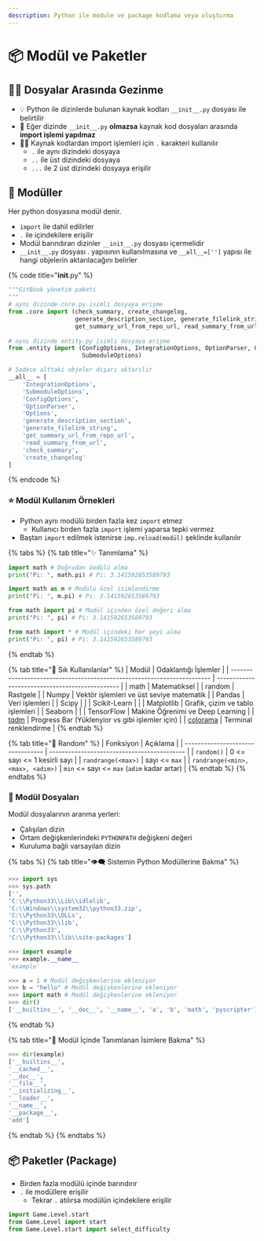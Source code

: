 ```yaml
---
description: Python ile module ve package kodlama veya oluşturma
---
```


# 📦 Modül ve Paketler

## 🚶‍♂️ Dosyalar Arasında Gezinme

* 💡 Python ile dizinlerde bulunan kaynak kodları `__init__.py` dosyası ile belirtilir
* 📢 Eğer dizinde `__init__.py` **olmazsa** kaynak kod dosyaları arasında **import işlemi yapılmaz**&#x20;
* 👨‍💻 Kaynak kodlardan import işlemleri için `.` karakteri kullanılır
  * `.` ile aynı dizindeki dosyaya
  * `..` ile üst dizindeki dosyaya
  * `...` ile 2 üst dizindeki dosyaya erişilir

## 📂 Modüller

Her python dosyasına modül denir.

* `import` ile dahil edilirler
* `.` ile içindekilere erişilir
* Modül barındıran dizinler `__init__.py` dosyası içermelidir
* `__init__.py` dosyası . yapısının kullanılmasına ve `__all__=['']` yapısı ile hangi objelerin aktarılacağını belirler

{% code title="__init__.py" %}
```python
"""GitBook yönetim paketi
"""
# aynı dizinde core.py isimli dosyaya erişme
from .core import (check_summary, create_changelog,
                   generate_description_section, generate_filelink_string,
                   get_summary_url_from_repo_url, read_summary_from_url)
                   
# aynı dizinde entity.py isimli dosyaya erişme
from .entity import (ConfigOptions, IntegrationOptions, OptionParser, Options,
                     SubmoduleOptions)

# Sadece alttaki objeler dışarı aktarılır
__all__ = [
    'IntegrationOptions',
    'SubmoduleOptions',
    'ConfigOptions',
    'OptionParser',
    'Options',
    'generate_description_section',
    'generate_filelink_string',
    'get_summary_url_from_repo_url',
    'read_summary_from_url',
    'check_summary',
    'create_changelog'
]
```
{% endcode %}

### ⭐ Modül Kullanım Örnekleri

* Python aynı modülü birden fazla kez `import` etmez
  * Kullanıcı birden fazla `import` işlemi yaparsa tepki vermez
* Baştan `import` edilmek istenirse `imp.reload(modül)` şeklinde kullanılır

{% tabs %}
{% tab title="✨ Tanımlama" %}
```python
import math # Doğrudan öodülü alma
print("Pi: ", math.pi) # Pi: 3.141592653589793
```

```python
import math as m # Modülü özel isimlendirme
print("Pi: ", m.pi) # Pi: 3.141592653589793
```

```python
from math import pi # Modül içinden özel değeri alma
print("Pi: ", pi) # Pi: 3.141592653589793
```

```python
from math import * # Modül içindeki her şeyi alma
print("Pi: ", pi) # Pi: 3.141592653589793
```
{% endtab %}

{% tab title="🌟 Sık Kullanılanlar" %}
| Modül                                                                   | Odaklantığı İşlemler                            |
| ----------------------------------------------------------------------- | ----------------------------------------------- |
| math                                                                    | Matematiksel                                    |
| random                                                                  | Rastgele                                        |
| Numpy                                                                   | Vektör işlemleri ve üst seviye matematik        |
| Pandas                                                                  | Veri işlemleri                                  |
| Scipy                                                                   |                                                 |
| Scikit-Learn                                                            |                                                 |
| Matplotlib                                                              | Grafik, çizim ve tablo işlemleri                |
| Seaborn                                                                 |                                                 |
| TensorFlow                                                              | Makine Öğrenimi ve Deep Learning                |
| [tqdm](https://tqdm.github.io/)                                         | Progress Bar (Yüklenyior vs gibi işlemler için) |
| [colorama](https://www.geeksforgeeks.org/print-colors-python-terminal/) | Terminal renklendirme                           |
{% endtab %}

{% tab title="🎲 Random" %}
| Fonksiyon                         | Açıklama                                    |
| --------------------------------- | ------------------------------------------- |
| `random()`                        | 0 <= sayı <= 1 kesirli sayı                 |
| `randrange(<max>)`                | sayı <= `max`                               |
| `randrange(<min>, <max>, <adım>)` | `min` <= sayı <= `max` (`adım` kadar artar) |
{% endtab %}
{% endtabs %}

### 📁 Modül Dosyaları

Modül dosyalarının aranma yerleri:

* Çalışılan dizin
* Ortam değişkenlerindeki `PYTHONPATH` değişkeni değeri
* Kuruluma bağlı varsayılan dizin

{% tabs %}
{% tab title="👁‍🗨 Sistemin Python Modüllerine Bakma" %}
```python
>>> import sys
>>> sys.path
['',
'C:\\Python33\\Lib\\idlelib',
'C:\\Windows\\system32\\python33.zip',
'C:\\Python33\\DLLs',
'C:\\Python33\\lib',
'C:\\Python33',
'C:\\Python33\\lib\\site-packages']

>>> import example
>>> example.__name__
'example'

>>> a = 1 # Modül değişkenlerine ekleniyor
>>> b = "hello" # Modül değişkenlerine ekleniyor
>>> import math # Modül değişkenlerine ekleniyor
>>> dir()
['__builtins__', '__doc__', '__name__', 'a', 'b', 'math', 'pyscripter']
```
{% endtab %}

{% tab title="👀 Modül İçinde Tanımlanan İsimlere Bakma" %}
```python
>>> dir(example)
['__builtins__',
'__cached__',
'__doc__',
'__file__',
'__initializing__',
'__loader__',
'__name__',
'__package__',
'add']
```
{% endtab %}
{% endtabs %}

## 📦 Paketler (Package)

* Birden fazla modülü içinde barındırır
* `.` ile modüllere erişilir
  * Tekrar `.` atılırsa modülün içindekilere erişilir

```python
import Game.Level.start
from Game.Level import start
from Game.Level.start import select_difficulty
```
